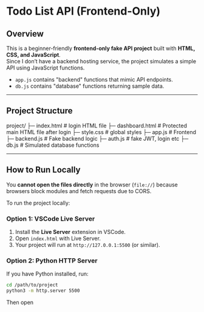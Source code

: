 
# Todo List API (Frontend-Only)

## Overview
This is a beginner-friendly **frontend-only fake API project** built with **HTML, CSS, and JavaScript**.  
Since I don’t have a backend hosting service, the project simulates a simple API using JavaScript functions.  
- `app.js` contains "backend" functions that mimic API endpoints.  
- `db.js` contains "database" functions returning sample data.  
---

## Project Structure
project/
├─ index.html # login HTML file
├─ dashboard.html # Protected main HTML file after login 
├─ style.css # global styles
├─ app.js # Frontend
├─ backend.js # Fake backend logic
├─ auth.js # fake JWT, login etc
├─ db.js # Simulated database functions


---

## How to Run Locally
You **cannot open the files directly** in the browser (`file://`) because browsers block modules and fetch requests due to CORS.  

To run the project locally:

### Option 1: VSCode Live Server
1. Install the **Live Server** extension in VSCode.  
2. Open `index.html` with Live Server.  
3. Your project will run at `http://127.0.0.1:5500` (or similar).  

### Option 2: Python HTTP Server
If you have Python installed, run:
```bash
cd /path/to/project
python3 -m http.server 5500
```
Then open 
``` http://localhost:5500
```


